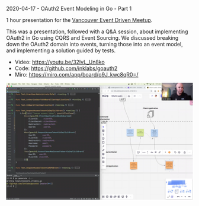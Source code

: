 2020-04-17 - OAuth2 Event Modeling in Go - Part 1

1 hour presentation for the [Vancouver Event Driven Meetup](https://www.meetup.com/Vancouver-Event-Driven/).

This was a presentation, followed with a Q&A session, about implementing OAuth2 in Go using CQRS and Event Sourcing. We discussed breaking down the OAuth2 domain into events, turning those into an event model, and implementing a solution guided by tests.

* Video: https://youtu.be/32lvL_Un8ko
* Code: https://github.com/inklabs/goauth2
* Miro: https://miro.com/app/board/o9J_kwc8qR0=/

[![OAuth2 Event Modeling in Go - Part 1](https://github.com/pdt256/talks/raw/master/2020-04-17-oauth2-event-modeling-in-go-part-1/photos/video-screenshot.png)](https://youtu.be/32lvL_Un8ko)
